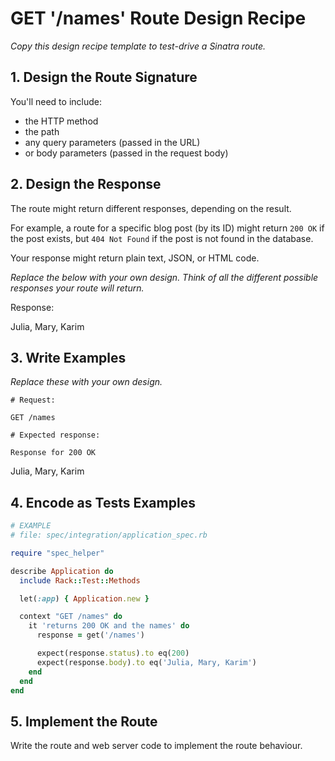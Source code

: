 # GET '/names' Route Design Recipe

_Copy this design recipe template to test-drive a Sinatra route._

## 1. Design the Route Signature

You'll need to include:
  * the HTTP method
  * the path
  * any query parameters (passed in the URL)
  * or body parameters (passed in the request body)

## 2. Design the Response

The route might return different responses, depending on the result.

For example, a route for a specific blog post (by its ID) might return `200 OK` if the post exists, but `404 Not Found` if the post is not found in the database.

Your response might return plain text, JSON, or HTML code. 

_Replace the below with your own design. Think of all the different possible responses your route will return._

Response:

Julia, Mary, Karim

## 3. Write Examples

_Replace these with your own design._

```
# Request:

GET /names

# Expected response:

Response for 200 OK
```
Julia, Mary, Karim

## 4. Encode as Tests Examples

```ruby
# EXAMPLE
# file: spec/integration/application_spec.rb

require "spec_helper"

describe Application do
  include Rack::Test::Methods

  let(:app) { Application.new }

  context "GET /names" do
    it 'returns 200 OK and the names' do
      response = get('/names')

      expect(response.status).to eq(200)
      expect(response.body).to eq('Julia, Mary, Karim')
    end
  end
end
```

## 5. Implement the Route

Write the route and web server code to implement the route behaviour.